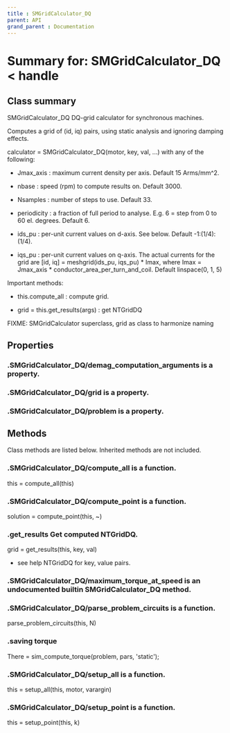 ```yaml
---
title : SMGridCalculator_DQ
parent: API
grand_parent : Documentation
---
```

# Summary for: **SMGridCalculator_DQ**  < handle

## Class summary

SMGridCalculator_DQ DQ-grid calculator for synchronous machines.

Computes a grid of (id, iq) pairs, using static analysis and ignoring
damping effects.

calculator = SMGridCalculator_DQ(motor, key, val, ...) with any of the following:

* Jmax_axis : maximum current density per axis. Default 15
Arms/mm^2.

* nbase : speed (rpm) to compute results on. Default 3000.

* Nsamples : number of steps to use. Default 33.

* periodicity : a fraction of full period to analyse. E.g. 6 =
step from 0 to 60 el. degrees. Default 6.

* ids_pu : per-unit current values on d-axis. See below. Default
-1:(1/4):(1/4).

* iqs_pu : per-unit current values on q-axis. The actual currents
for the grid are [id, iq] = meshgrid(ids_pu, iqs_pu) * Imax, where
Imax = Jmax_axis * conductor_area_per_turn_and_coil. Default linspace(0, 1, 5)

Important methods:

* this.compute_all : compute grid.

* grid = this.get_results(args) : get NTGridDQ

FIXME: SMGridCalculator superclass, grid as class to harmonize naming

## Properties

### .SMGridCalculator_DQ/**demag_computation_arguments** is a property.

### .SMGridCalculator_DQ/**grid** is a property.

### .SMGridCalculator_DQ/**problem** is a property.


## Methods

Class methods are listed below. Inherited methods are not included.

### .SMGridCalculator_DQ/**compute_all** is a function.
this = compute_all(this)

### .SMGridCalculator_DQ/**compute_point** is a function.
solution = compute_point(this, ~)

### .**get_results** Get computed NTGridDQ.

grid = get_results(this, key, val)

* see help NTGridDQ for key, value pairs.

### .SMGridCalculator_DQ/**maximum_torque_at_speed** is an undocumented builtin SMGridCalculator_DQ method.

### .SMGridCalculator_DQ/**parse_problem_circuits** is a function.
parse_problem_circuits(this, N)

### .saving torque
There = sim_compute_torque(problem, pars, 'static');

### .SMGridCalculator_DQ/**setup_all** is a function.
this = setup_all(this, motor, varargin)

### .SMGridCalculator_DQ/**setup_point** is a function.
this = setup_point(this, k)


